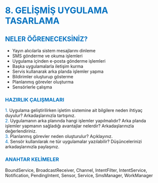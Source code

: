 <h1 style="color:#0073c0">8. GELİŞMİŞ UYGULAMA TASARLAMA</h1>

<h2 style="color:#0073c0">NELER ÖĞRENECEKSİNİZ?</h2>

- Yayın alıcılarla sistem mesajlarını dinleme
- SMS gönderme ve okuma işlemleri
- Uygulama içinden e-posta gönderme işlemleri
- Başka uygulamalarla iletişim kurma
- Servis kullanarak arka planda işlemler yapma
- Bildirimler oluşturup gösterme
- Planlanmış görevler oluşturma
- Sensörlerle çalışma

<h3 style="color:#0073c0">HAZIRLIK ÇALIŞMALARI</h3>

<span style="color:#0073c0">1.</span> Uygulama geliştirilirken işletim sistemine ait bilgilere neden ihtiyaç duyulur? Arkadaşlarınızla tartışınız.\
<span style="color:#0073c0">2.</span> Uygulamanın arka planında hangi işlemler yapılmalıdır? Arka planda işlemler yapmanın sağladığı avantajlar nelerdir? Arkadaşlarınızla değerlendiriniz.\
<span style="color:#0073c0">3.</span> Planlanmış görevler neden oluşturulur? Açıklayınız.\
<span style="color:#0073c0">4.</span> Sensör kullanılarak ne tür uygulamalar yazılabilir? Düşüncelerinizi arkadaşlarınızla paylaşınız.

<h3 style="color:#0073c0">ANAHTAR KELİMELER</h3>

BoundService, BroadcastReceiver, Channel, IntentFilter, IntentService, Notification, PendingIntent, Sensor, Service, SmsManager, WorkManager